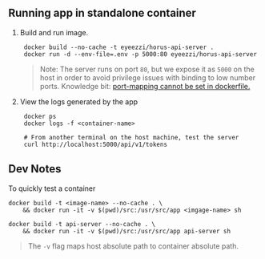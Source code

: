 ## Running app in standalone container

1. Build and run image.

		docker build --no-cache -t eyeezzi/horus-api-server .
		docker run -d --env-file=.env -p 5000:80 eyeezzi/horus-api-server

	> Note: The server runs on port `80`, but we expose it as `5000` on the host in order to avoid privilege issues with binding to low number ports. Knowledge bit: [port-mapping cannot be set in dockerfile.](https://stackoverflow.com/questions/36153025/is-it-possible-to-set-docker-port-mappings-to-host-in-dockerfile)

2. View the logs generated by the app

		docker ps
		docker logs -f <container-name>

		# From another terminal on the host machine, test the server
		curl http://localhost:5000/api/v1/tokens

## Dev Notes

To quickly test a container

    docker build -t <image-name> --no-cache . \
        && docker run -it -v $(pwd)/src:/usr/src/app <imgage-name> sh

    docker build -t api-server --no-cache . \
        && docker run -it -v $(pwd)/src:/usr/src/app api-server sh

> The `-v` flag maps host absolute path to container absolute path.